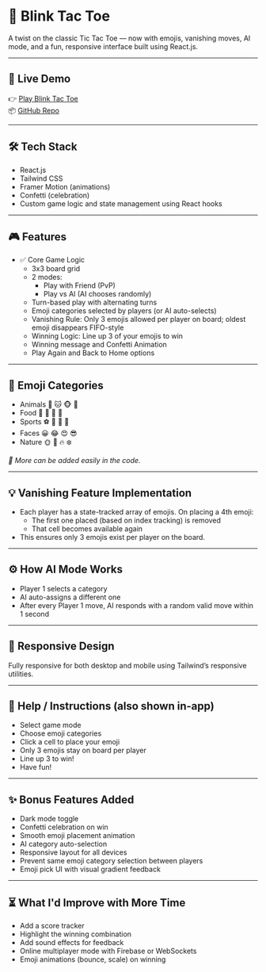 # 🧠 Blink Tac Toe

A twist on the classic Tic Tac Toe — now with emojis, vanishing moves, AI mode, and a fun, responsive interface built using React.js.

---

## 🚀 Live Demo

👉 [Play Blink Tac Toe](#)  
📦 [GitHub Repo](#)

---

## 🛠️ Tech Stack

- React.js  
- Tailwind CSS  
- Framer Motion (animations)  
- Confetti (celebration)  
- Custom game logic and state management using React hooks  

---

## 🎮 Features

- ✅ Core Game Logic  
  - 3x3 board grid  
  - 2 modes:  
    - Play with Friend (PvP)  
    - Play vs AI (AI chooses randomly)  
  - Turn-based play with alternating turns  
  - Emoji categories selected by players (or AI auto-selects)  
  - Vanishing Rule: Only 3 emojis allowed per player on board; oldest emoji disappears FIFO-style  
  - Winning Logic: Line up 3 of your emojis to win  
  - Winning message and Confetti Animation  
  - Play Again and Back to Home options  

---

## 🌈 Emoji Categories

- Animals 🐶 🐱 🐵 🐰  
- Food 🍕 🍟 🍔 🍩  
- Sports ⚽ 🏀 🏈 🎾  
- Faces 😀 😂 😍 😎  
- Nature 🌞 🌊 🔥 ❄️  

*🎨 More can be added easily in the code.*

---

## 💡 Vanishing Feature Implementation

- Each player has a state-tracked array of emojis. On placing a 4th emoji:  
  - The first one placed (based on index tracking) is removed  
  - That cell becomes available again  
- This ensures only 3 emojis exist per player on the board.

---

## ⚙️ How AI Mode Works

- Player 1 selects a category  
- AI auto-assigns a different one  
- After every Player 1 move, AI responds with a random valid move within 1 second

---

## 📱 Responsive Design

Fully responsive for both desktop and mobile using Tailwind’s responsive utilities.

---

## 📘 Help / Instructions (also shown in-app)

- Select game mode  
- Choose emoji categories  
- Click a cell to place your emoji  
- Only 3 emojis stay on board per player  
- Line up 3 to win!  
- Have fun!

---

## ✨ Bonus Features Added

- Dark mode toggle  
- Confetti celebration on win  
- Smooth emoji placement animation  
- AI category auto-selection  
- Responsive layout for all devices  
- Prevent same emoji category selection between players  
- Emoji pick UI with visual gradient feedback  

---

## ⏳ What I'd Improve with More Time

- Add a score tracker  
- Highlight the winning combination  
- Add sound effects for feedback  
- Online multiplayer mode with Firebase or WebSockets  
- Emoji animations (bounce, scale) on winning
